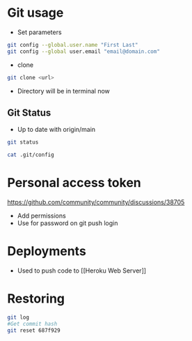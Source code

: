 # Git usage

- Set parameters

```bash
git config --global.user.name "First Last"
git config --global user.email "email@domain.com"
```

- clone
```bash
git clone <url>
```

- Directory will be in terminal now

## Git Status

- Up to date with origin/main

```bash
git status

cat .git/config
```



# Personal access token

https://github.com/community/community/discussions/38705

- Add permissions
- Use for password on git push login
# Deployments
- Used to push code to [[Heroku Web Server]]
# Restoring

```bash
git log
#Get commit hash
git reset 687f929
```
